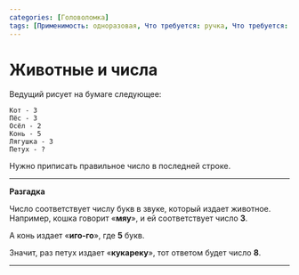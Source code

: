 ```yaml
---
categories: [Головоломка]
tags: [Применимость: одноразовая, Что требуется: ручка, Что требуется: бумага, На сколько людей рассчитано: от 1, Подвижность: нет, Построения]
---
```


# Животные и числа

Ведущий рисует на бумаге следующее:

```text
Кот - 3
Пёс - 3
Осёл - 2
Конь - 5
Лягушка - 3
Петух - ?
```

Нужно приписать правильное число в последней строке.

---

**Разгадка** <!-- !details -->

Число соответствует числу букв в звуке, который издает животное. Например, кошка говорит «**мяу**», и ей соответствует число **3**.

А конь издает «**иго-го**», где **5** букв.

Значит, раз петух издает «**кукареку**», тот ответом будет число **8**.

---
